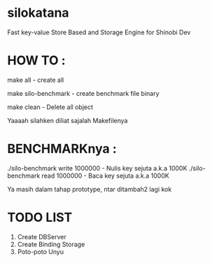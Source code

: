 silokatana
==========

Fast key-value Store Based and Storage Engine for Shinobi Dev


HOW TO :
========

make all - create all

make silo-benchmark - create benchmark file binary

make clean - Delete all object

Yaaaah silahken diliat sajalah Makefilenya

BENCHMARKnya :
==============
./silo-benchmark write 1000000 - Nulis key sejuta a.k.a 1000K
./silo-benchmark read 1000000 - Baca key sejuta a.k.a 1000K

Ya masih dalam tahap prototype, ntar ditambah2 lagi kok



TODO LIST
==========
1. Create DBServer
2. Create Binding Storage
3. Poto-poto Unyu